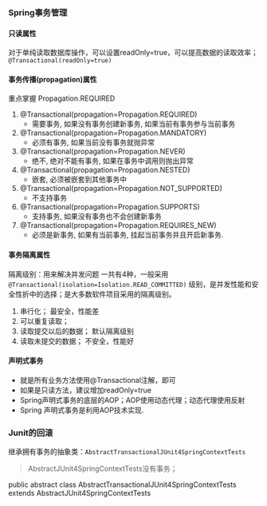 ### Spring事务管理

#### 只读属性
对于单纯读取数据库操作，可以设置readOnly=true，可以提高数据的读取效率；`@Transactional(readOnly=true)`

#### 事务传播(propagation)属性
重点掌握 Propagation.REQUIRED

1. @Transactional(propagation=Propagation.REQUIRED)
    * 需要事务, 如果没有事务创建新事务, 如果当前有事务参与当前事务
1. @Transactional(propagation=Propagation.MANDATORY)
    * 必须有事务, 如果当前没有事务就抛异常
1. @Transactional(propagation=Propagation.NEVER)
    * 绝不, 绝对不能有事务, 如果在事务中调用则抛出异常
1. @Transactional(propagation=Propagation.NESTED)
    * 嵌套, 必须被嵌套到其他事务中
1. @Transactional(propagation=Propagation.NOT_SUPPORTED)
    * 不支持事务
1. @Transactional(propagation=Propagation.SUPPORTS)
    * 支持事务, 如果没有事务也不会创建新事务
1. @Transactional(propagation=Propagation.REQUIRES_NEW)
    * 必须是新事务, 如果有当前事务, 挂起当前事务并且开启新事务.
#### 事务隔离属性
隔离级别：用来解决并发问题
一共有4种，一般采用 `@Transactional(isolation=Isolation.READ_COMMITTED)` 级别，是并发性能和安全性折中的选择；是大多数软件项目采用的隔离级别。

1. 串行化；               最安全，性能差
2. 可以重复读取；
3. 读取提交以后的数据；    默认隔离级别
4. 读取未提交的数据；      不安全，性能好

#### 声明式事务
- 就是所有业务方法使用@Transactional注解，即可
- 如果是只读方法，建议增加readOnly=true
- Spring声明式事务的底层的AOP；AOP使用动态代理；动态代理使用反射
- Spring 声明式事务是利用AOP技术实现.



### Junit的回滚


继承拥有事务的抽象类：`AbstractTransactionalJUnit4SpringContextTests`
> AbstractJUnit4SpringContextTests没有事务；

public abstract class AbstractTransactionalJUnit4SpringContextTests extends AbstractJUnit4SpringContextTests




